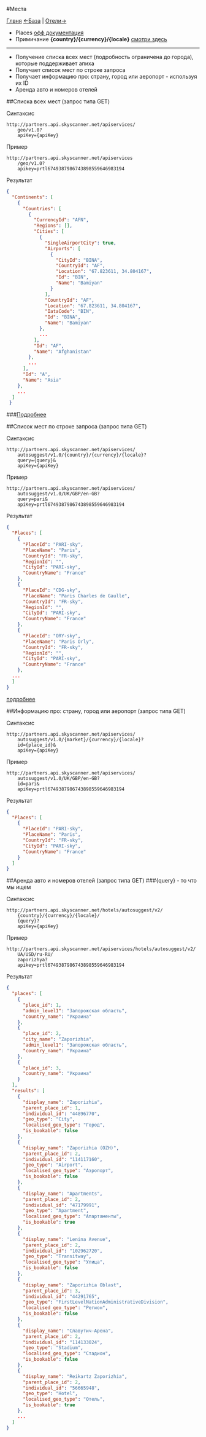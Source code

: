 #Места

[Глвня](https://github.com/tolyaganzin/skyscanner-RU) [<-База](https://github.com/tolyaganzin/skyscanner-RU/blob/master/base.md) | [Отели->](https://github.com/tolyaganzin/skyscanner-RU/blob/master/hotels/hotels.md)

* Places [офф документация](https://skyscanner.github.io/slate/#places)
* Примичание **{country}/{currency}/{locale}** [смотри здесь](https://github.com/tolyaganzin/skyscanner-RU/blob/master/base.md)

--------------------------------------------------------------------------------------

* Получение списка всех мест (подробность ограничена до города), которые поддерживает апиха
* Получает список мест по строке запроса
* Получает информацию про: страну, город или аеропорт - используя их ID
* Аренда авто и номеров отелей


##Cписка всех мест (запрос типа GET)

Синтаксис
```
http://partners.api.skyscanner.net/apiservices/
    geo/v1.0?
    apiKey={apiKey}
```

Пример
```
http://partners.api.skyscanner.net/apiservices
    /geo/v1.0?
    apikey=prtl6749387986743898559646983194
```

Результат
```json
{
  "Continents": [
    {
      "Countries": [
        {
          "CurrencyId": "AFN",
          "Regions": [],
          "Cities": [
            {
              "SingleAirportCity": true,
              "Airports": [
                {
                  "CityId": "BINA",
                  "CountryId": "AF",
                  "Location": "67.823611, 34.804167",
                  "Id": "BIN",
                  "Name": "Bamiyan"
                }
              ],
              "CountryId": "AF",
              "Location": "67.823611, 34.804167",
              "IataCode": "BIN",
              "Id": "BINA",
              "Name": "Bamiyan"
            },
            ...
          ],
          "Id": "AF",
          "Name": "Afghanistan"
        },
        ...
      ],
      "Id": "A",
      "Name": "Asia"
    },
    ...
  ]
 }
```
###[Подробнее](https://github.com/tolyaganzin/skyscanner-RU/blob/master/places/details/geo.md)


##Cписок мест по строке запроса (запрос типа GET)


Синтаксис
```
http://partners.api.skyscanner.net/apiservices/
    autosuggest/v1.0/{country}/{currency}/{locale}?
    query={query}&
    apiKey={apiKey}
```

Пример
```
http://partners.api.skyscanner.net/apiservices/
    autosuggest/v1.0/UK/GBP/en-GB?
    query=pari&
    apiKey=prtl6749387986743898559646983194
```

Результат
```json
{
  "Places": [
    {
      "PlaceId": "PARI-sky",
      "PlaceName": "Paris",
      "CountryId": "FR-sky",
      "RegionId": "",
      "CityId": "PARI-sky",
      "CountryName": "France"
    },
    {
      "PlaceId": "CDG-sky",
      "PlaceName": "Paris Charles de Gaulle",
      "CountryId": "FR-sky",
      "RegionId": "",
      "CityId": "PARI-sky",
      "CountryName": "France"
    },
    {
      "PlaceId": "ORY-sky",
      "PlaceName": "Paris Orly",
      "CountryId": "FR-sky",
      "RegionId": "",
      "CityId": "PARI-sky",
      "CountryName": "France"
    },
  ...
  ]
}
```
[подробнее](https://github.com/tolyaganzin/skyscanner-RU/blob/master/places/details/placesList.md)


##Информацию про: страну, город или аеропорт (запрос типа GET)

Синтаксис
```
http://partners.api.skyscanner.net/apiservices/
    autosuggest/v1.0/{market}/{currency}/{locale}?
    id={place_id}&
    apiKey={apiKey}
```

Пример
```
http://partners.api.skyscanner.net/apiservices/
    autosuggest/v1.0/UK/GBP/en-GB?
    id=pari&
    apiKey=prtl6749387986743898559646983194
```

Результат
```json
{
  "Places": [
    {
      "PlaceId": "PARI-sky",
      "PlaceName": "Paris",
      "CountryId": "FR-sky",
      "CityId": "PARI-sky",
      "CountryName": "France"
    }
  ]
}
```


##Аренда авто и номеров отелей (запрос типа GET)
###{query} - то что мы ищем

Синтаксис
```
http://partners.api.skyscanner.net/hotels/autosuggest/v2/
    {country}/{currency}/{locale}/
    {query}?
    apiKey={apiKey}
```

Пример
```
http://partners.api.skyscanner.net/apiservices/hotels/autosuggest/v2/
    UA/USD/ru-RU/
    zaporizhya?
    apikey=prtl6749387986743898559646983194
```

Результат
```json
{
  "places": [
    {
      "place_id": 1,
      "admin_level1": "Запорожская область",
      "country_name": "Украина"
    },
    {
      "place_id": 2,
      "city_name": "Zaporizhia",
      "admin_level1": "Запорожская область",
      "country_name": "Украина"
    },
    {
      "place_id": 3,
      "country_name": "Украина"
    }
  ],
  "results": [
    {
      "display_name": "Zaporizhia",
      "parent_place_id": 1,
      "individual_id": "44896770",
      "geo_type": "City",
      "localised_geo_type": "Город",
      "is_bookable": false
    },
    {
      "display_name": "Zaporizhia (OZH)",
      "parent_place_id": 2,
      "individual_id": "114117160",
      "geo_type": "Airport",
      "localised_geo_type": "Аэропорт",
      "is_bookable": false
    },
    {
      "display_name": "Apartments",
      "parent_place_id": 2,
      "individual_id": "47179991",
      "geo_type": "Apartment",
      "localised_geo_type": "Апартаменты",
      "is_bookable": true
    },
    {
      "display_name": "Lenina Avenue",
      "parent_place_id": 2,
      "individual_id": "102962720",
      "geo_type": "Transitway",
      "localised_geo_type": "Улица",
      "is_bookable": false
    },
    {
      "display_name": "Zaporizhia Oblast",
      "parent_place_id": 3,
      "individual_id": "44291765",
      "geo_type": "FirstLevelNationAdministrativeDivision",
      "localised_geo_type": "Регион",
      "is_bookable": false
    },
    {
      "display_name": "Славутич-Арена",
      "parent_place_id": 2,
      "individual_id": "114133024",
      "geo_type": "Stadium",
      "localised_geo_type": "Стадион",
      "is_bookable": false
    },
    {
      "display_name": "Reikartz Zaporizhia",
      "parent_place_id": 2,
      "individual_id": "56665948",
      "geo_type": "Hotel",
      "localised_geo_type": "Отель",
      "is_bookable": true
    },
    ...
  ]
}
```
